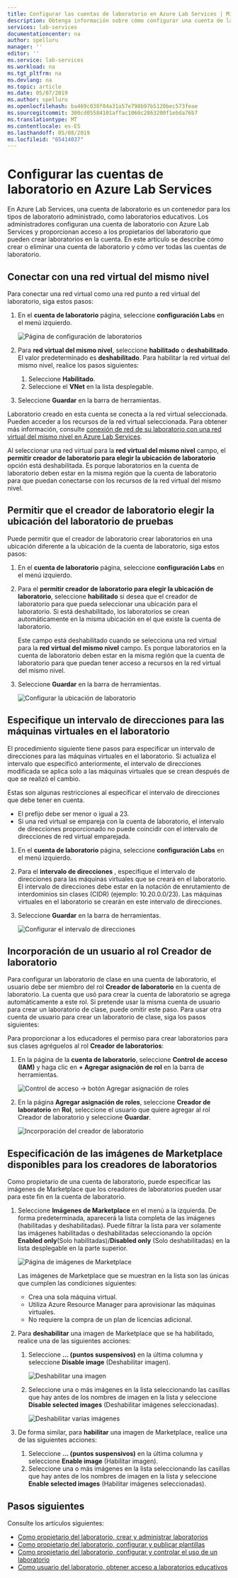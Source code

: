 ```yaml
---
title: Configurar las cuentas de laboratorio en Azure Lab Services | Microsoft Docs
description: Obtenga información sobre cómo configurar una cuenta de laboratorio después de crearlo.
services: lab-services
documentationcenter: na
author: spelluru
manager: ''
editor: ''
ms.service: lab-services
ms.workload: na
ms.tgt_pltfrm: na
ms.devlang: na
ms.topic: article
ms.date: 05/07/2019
ms.author: spelluru
ms.openlocfilehash: ba469c038f04a31a57e798b97b5120bec573feae
ms.sourcegitcommit: 300cd05584101affac1060c2863200f1ebda76b7
ms.translationtype: MT
ms.contentlocale: es-ES
ms.lasthandoff: 05/08/2019
ms.locfileid: "65414037"
---
```

# <a name="configure-lab-accounts-in-azure-lab-services"></a>Configurar las cuentas de laboratorio en Azure Lab Services 
En Azure Lab Services, una cuenta de laboratorio es un contenedor para los tipos de laboratorio administrado, como laboratorios educativos. Los administradores configuran una cuenta de laboratorio con Azure Lab Services y proporcionan acceso a los propietarios del laboratorio que pueden crear laboratorios en la cuenta. En este artículo se describe cómo crear o eliminar una cuenta de laboratorio y cómo ver todas las cuentas de laboratorio.

## <a name="connect-with-a-peer-virtual-network"></a>Conectar con una red virtual del mismo nivel
Para conectar una red virtual como una red punto a red virtual del laboratorio, siga estos pasos:

1. En el **cuenta de laboratorio** página, seleccione **configuración Labs** en el menú izquierdo.

    ![Página de configuración de laboratorios](../media/how-to-manage-lab-accounts/labs-configuration-page.png) 
1. Para **red virtual del mismo nivel**, seleccione **habilitado** o **deshabilitado**. El valor predeterminado es **deshabilitado**. Para habilitar la red virtual del mismo nivel, realice los pasos siguientes: 
    1. Seleccione **Habilitado**.
    2. Seleccione el **VNet** en la lista desplegable. 
3. Seleccione **Guardar** en la barra de herramientas. 

Laboratorio creado en esta cuenta se conecta a la red virtual seleccionada. Pueden acceder a los recursos de la red virtual seleccionada. Para obtener más información, consulte [conexión de red de su laboratorio con una red virtual del mismo nivel en Azure Lab Services](how-to-connect-peer-virtual-network.md).

Al seleccionar una red virtual para la **red virtual del mismo nivel** campo, el **permitir creador de laboratorio para elegir la ubicación de laboratorio** opción está deshabilitada. Es porque laboratorios en la cuenta de laboratorio deben estar en la misma región que la cuenta de laboratorio para que puedan conectarse con los recursos de la red virtual del mismo nivel. 

## <a name="allow-lab-creator-to-pick-location-for-the-lab"></a>Permitir que el creador de laboratorio elegir la ubicación del laboratorio de pruebas
Puede permitir que el creador de laboratorio crear laboratorios en una ubicación diferente a la ubicación de la cuenta de laboratorio, siga estos pasos: 

1. En el **cuenta de laboratorio** página, seleccione **configuración Labs** en el menú izquierdo.
2. Para el **permitir creador de laboratorio para elegir la ubicación de laboratorio**, seleccione **habilitado** si desea que el creador de laboratorio para que pueda seleccionar una ubicación para el laboratorio. Si está deshabilitado, los laboratorios se crean automáticamente en la misma ubicación en el que existe la cuenta de laboratorio. 
    
    Este campo está deshabilitado cuando se selecciona una red virtual para la **red virtual del mismo nivel** campo. Es porque laboratorios en la cuenta de laboratorio deben estar en la misma región que la cuenta de laboratorio para que puedan tener acceso a recursos en la red virtual del mismo nivel. 
1. Seleccione **Guardar** en la barra de herramientas. 

    ![Configurar la ubicación de laboratorio](../media/how-to-manage-lab-accounts/labs-configuration-page-lab-location.png)


## <a name="specify-an-address-range-for-vms-in-the-lab"></a>Especifique un intervalo de direcciones para las máquinas virtuales en el laboratorio
El procedimiento siguiente tiene pasos para especificar un intervalo de direcciones para las máquinas virtuales en el laboratorio. Si actualiza el intervalo que especificó anteriormente, el intervalo de direcciones modificada se aplica solo a las máquinas virtuales que se crean después de que se realizó el cambio. 

Estas son algunas restricciones al especificar el intervalo de direcciones que debe tener en cuenta. 

- El prefijo debe ser menor o igual a 23. 
- Si una red virtual se empareja con la cuenta de laboratorio, el intervalo de direcciones proporcionado no puede coincidir con el intervalo de direcciones de red virtual emparejada.

1. En el **cuenta de laboratorio** página, seleccione **configuración Labs** en el menú izquierdo.
2. Para el **intervalo de direcciones** , especifique el intervalo de direcciones para las máquinas virtuales que se creará en el laboratorio. El intervalo de direcciones debe estar en la notación de enrutamiento de interdominios sin clases (CIDR) (ejemplo: 10.20.0.0/23). Las máquinas virtuales en el laboratorio se crearán en este intervalo de direcciones.
3. Seleccione **Guardar** en la barra de herramientas. 

    ![Configurar el intervalo de direcciones](../media/how-to-manage-lab-accounts/labs-configuration-page-address-range.png)

## <a name="add-a-user-to-the-lab-creator-role"></a>Incorporación de un usuario al rol Creador de laboratorio
Para configurar un laboratorio de clase en una cuenta de laboratorio, el usuario debe ser miembro del rol **Creador de laboratorio** en la cuenta de laboratorio. La cuenta que usó para crear la cuenta de laboratorio se agrega automáticamente a este rol. Si pretende usar la misma cuenta de usuario para crear un laboratorio de clase, puede omitir este paso. Para usar otra cuenta de usuario para crear un laboratorio de clase, siga los pasos siguientes: 

Para proporcionar a los educadores el permiso para crear laboratorios para sus clases agréguelos al rol **Creador de laboratorios**:

1. En la página de la **cuenta de laboratorio**, seleccione **Control de acceso (IAM)** y haga clic en **+ Agregar asignación de rol** en la barra de herramientas. 

    ![Control de acceso -> botón Agregar asignación de roles](../media/tutorial-setup-lab-account/add-role-assignment-button.png)
1. En la página **Agregar asignación de roles**, seleccione **Creador de laboratorio** en **Rol**, seleccione el usuario que quiere agregar al rol Creador de laboratorio y seleccione **Guardar**. 

    ![Incorporación del creador de laboratorio](../media/tutorial-setup-lab-account/add-lab-creator.png)

## <a name="specify-marketplace-images-available-to-lab-creators"></a>Especificación de las imágenes de Marketplace disponibles para los creadores de laboratorios
Como propietario de una cuenta de laboratorio, puede especificar las imágenes de Marketplace que los creadores de laboratorios pueden usar para este fin en la cuenta de laboratorio. 

1. Seleccione **Imágenes de Marketplace** en el menú a la izquierda. De forma predeterminada, aparecerá la lista completa de las imágenes (habilitadas y deshabilitadas). Puede filtrar la lista para ver solamente las imágenes habilitadas o deshabilitadas seleccionando la opción **Enabled only**(Solo habilitadas)/**Disabled only** (Solo deshabilitadas) en la lista desplegable en la parte superior. 
    
    ![Página de imágenes de Marketplace](../media/tutorial-setup-lab-account/marketplace-images-page.png)

    Las imágenes de Marketplace que se muestran en la lista son las únicas que cumplen las condiciones siguientes:
        
    - Crea una sola máquina virtual.
    - Utiliza Azure Resource Manager para aprovisionar las máquinas virtuales.
    - No requiere la compra de un plan de licencias adicional.
2. Para **deshabilitar** una imagen de Marketplace que se ha habilitado, realice una de las siguientes acciones: 
    1. Seleccione **... (puntos suspensivos)**  en la última columna y seleccione **Disable image** (Deshabilitar imagen). 

        ![Deshabilitar una imagen](../media/tutorial-setup-lab-account/disable-one-image.png) 
    2. Seleccione una o más imágenes en la lista seleccionando las casillas que hay antes de los nombres de imagen en la lista y seleccione **Disable selected images** (Deshabilitar imágenes seleccionadas). 

        ![Deshabilitar varias imágenes](../media/tutorial-setup-lab-account/disable-multiple-images.png) 
1. De forma similar, para **habilitar** una imagen de Marketplace, realice una de las siguientes acciones: 
    1. Seleccione **... (puntos suspensivos)**  en la última columna y seleccione **Enable image** (Habilitar imagen). 
    2. Seleccione una o más imágenes en la lista seleccionando las casillas que hay antes de los nombres de imagen en la lista y seleccione **Enable selected images** (Habilitar imágenes seleccionadas). 




## <a name="next-steps"></a>Pasos siguientes
Consulte los artículos siguientes:

- [Como propietario del laboratorio, crear y administrar laboratorios](how-to-manage-classroom-labs.md)
- [Como propietario del laboratorio, configurar y publicar plantillas](how-to-create-manage-template.md)
- [Como propietario del laboratorio, configurar y controlar el uso de un laboratorio](how-to-configure-student-usage.md)
- [Como usuario del laboratorio, obtener acceso a laboratorios educativos](how-to-use-classroom-lab.md)
